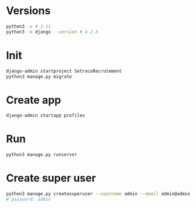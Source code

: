 # Versions

```bash
python3 -v # 3.11
python3 -m django --version # 4.2.6
```

# Init

```bash
django-admin startproject SetracoRecrutement
python3 manage.py migrate
```

# Create app

```bash
django-admin startapp profiles
```

# Run

```bash
python3 manage.py runserver
```

# Create super user

```bash
python3 manage.py createsuperuser --username admin --email admin@admin.com
# password: admin
```
